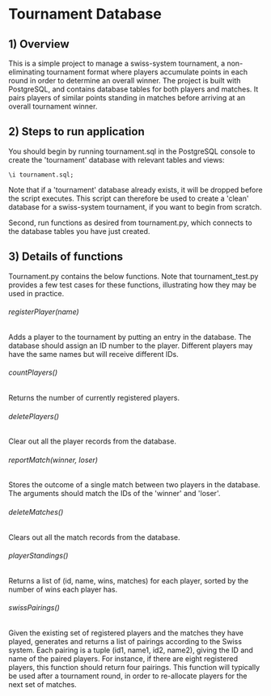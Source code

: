# Tournament Database

## 1) Overview

This is a simple project to manage a swiss-system tournament, a non-eliminating tournament format where players accumulate points in each round in order to determine an overall winner. The project is built with PostgreSQL, and contains database tables for both players and matches. It pairs players of similar points standing in matches before arriving at an overall tournament winner.


## 2) Steps to run application

You should begin by running tournament.sql in the PostgreSQL console to create the 'tournament' database with relevant tables and views: 

	\i tournament.sql;

Note that if a 'tournament' database already exists, it will be dropped before the script executes. This script can therefore be used to create a 'clean' database for a swiss-system tournament, if you want to begin from scratch. 

Second, run functions as desired from tournament.py, which connects to the database tables you have just created.


## 3) Details of functions

Tournament.py contains the below functions. Note that tournament_test.py provides a few test cases for these functions, illustrating how they may be used in practice.

###### registerPlayer(name)

Adds a player to the tournament by putting an entry in the database. The database should assign an ID number to the player. Different players may have the same names but will receive different IDs.


###### countPlayers()

Returns the number of currently registered players.


###### deletePlayers()

Clear out all the player records from the database.


###### reportMatch(winner, loser)

Stores the outcome of a single match between two players in the database. The arguments should match the IDs of the 'winner' and 'loser'.


###### deleteMatches()

Clears out all the match records from the database.


###### playerStandings()

Returns a list of (id, name, wins, matches) for each player, sorted by the number of wins each player has.


###### swissPairings()

Given the existing set of registered players and the matches they have played, generates and returns a list of pairings according to the Swiss system. Each pairing is a tuple (id1, name1, id2, name2), giving the ID and name of the paired players. For instance, if there are eight registered players, this function should return four pairings. This function will typically be used after a tournament round, in order to re-allocate players for the next set of matches. 
